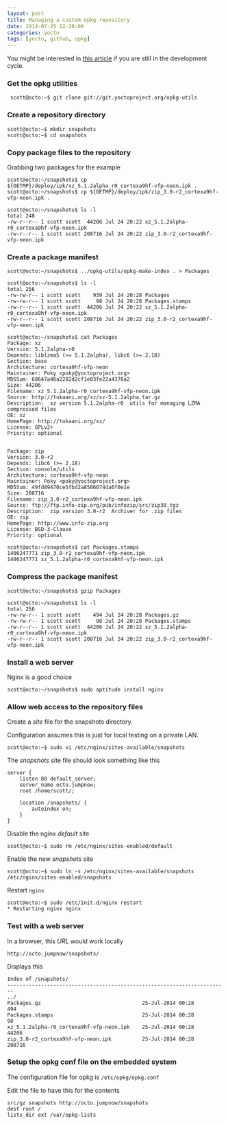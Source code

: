 ```yaml
---
layout: post
title: Managing a custom opkg repository
date: 2014-07-25 12:20:00
categories: yocto
tags: [yocto, github, opkg]
---
```


You might be interested in [this article][workstation-repo-post] if you are still in the development cycle.
 
### Get the opkg utilities

     scott@octo:~$ git clone git://git.yoctoproject.org/opkg-utils

### Create a repository directory

    scott@octo:~$ mkdir snapshots
    scott@octo:~$ cd snapshots


### Copy package files to the repository

Grabbing two packages for the example

    scott@octo:~/snapshots$ cp ${OETMP}/deploy/ipk/xz_5.1.2alpha_r0_cortexa9hf-vfp-neon.ipk .
	scott@octo:~/snapshots$ cp ${OETMP}/deploy/ipk/zip_3.0-r2_cortexa9hf-vfp-neon.ipk .

    scott@octo:~/snapshots$ ls -l
    total 248
    -rw-r--r-- 1 scott scott  44206 Jul 24 20:22 xz_5.1.2alpha-r0_cortexa9hf-vfp-neon.ipk
    -rw-r--r-- 1 scott scott 208716 Jul 24 20:22 zip_3.0-r2_cortexa9hf-vfp-neon.ipk


### Create a package manifest

    scott@octo:~/snapshots$ ../opkg-utils/opkg-make-index . > Packages

    scott@octo:~/snapshots$ ls -l
    total 256
    -rw-rw-r-- 1 scott scott    939 Jul 24 20:28 Packages
    -rw-rw-r-- 1 scott scott     98 Jul 24 20:28 Packages.stamps
    -rw-r--r-- 1 scott scott  44206 Jul 24 20:22 xz_5.1.2alpha-r0_cortexa9hf-vfp-neon.ipk
    -rw-r--r-- 1 scott scott 208716 Jul 24 20:22 zip_3.0-r2_cortexa9hf-vfp-neon.ipk

    scott@octo:~/snapshots$ cat Packages
    Package: xz
    Version: 5.1.2alpha-r0
    Depends: liblzma5 (>= 5.1.2alpha), libc6 (>= 2.18)
    Section: base
    Architecture: cortexa9hf-vfp-neon
    Maintainer: Poky <poky@yoctoproject.org>
    MD5Sum: 68647a46a2282d2cf1e03fe22a4378a2
    Size: 44206
    Filename: xz_5.1.2alpha-r0_cortexa9hf-vfp-neon.ipk
    Source: http://tukaani.org/xz/xz-5.1.2alpha.tar.gz
    Description:  xz version 5.1.2alpha-r0  utils for managing LZMA compressed files
    OE: xz
    HomePage: http://tukaani.org/xz/
    License: GPLv2+
    Priority: optional
    
    
    Package: zip
    Version: 3.0-r2
    Depends: libc6 (>= 2.18)
    Section: console/utils
    Architecture: cortexa9hf-vfp-neon
    Maintainer: Poky <poky@yoctoproject.org>
    MD5Sum: 49fd89470ce5fbd2a8506074da6f0e1e
    Size: 208716
    Filename: zip_3.0-r2_cortexa9hf-vfp-neon.ipk
    Source: ftp://ftp.info-zip.org/pub/infozip/src/zip30.tgz
    Description:  zip version 3.0-r2  Archiver for .zip files
    OE: zip
    HomePage: http://www.info-zip.org
    License: BSD-3-Clause
    Priority: optional

    scott@octo:~/snapshots$ cat Packages.stamps
    1406247771 zip_3.0-r2_cortexa9hf-vfp-neon.ipk
    1406247771 xz_5.1.2alpha-r0_cortexa9hf-vfp-neon.ipk

### Compress the package manifest

    scott@octo:~/snapshots$ gzip Packages

    scott@octo:~/snapshots$ ls -l
    total 256
    -rw-rw-r-- 1 scott scott    494 Jul 24 20:28 Packages.gz
    -rw-rw-r-- 1 scott scott     98 Jul 24 20:28 Packages.stamps
    -rw-r--r-- 1 scott scott  44206 Jul 24 20:22 xz_5.1.2alpha-r0_cortexa9hf-vfp-neon.ipk
    -rw-r--r-- 1 scott scott 208716 Jul 24 20:22 zip_3.0-r2_cortexa9hf-vfp-neon.ipk


### Install a web server

Nginx is a good choice

    scott@octo:~/snapshots$ sudo aptitude install nginx

### Allow web access to the repository files

Create a *site* file for the snapshots directory.

Configuration assumes this is just for local testing on a private LAN.

    scott@octo:~$ sudo vi /etc/nginx/sites-available/snapshots

The *snapshots* site file should look something like this

    server {
        listen 80 default_server;
        server_name octo.jumpnow;
        root /home/scott/;

        location /snapshots/ {
            autoindex on;
        }
    }


Disable the nginx *default* site

    scott@octo:~$ sudo rm /etc/nginx/sites-enabled/default

Enable the new *snapshots* site

    scott@octo:~$ sudo ln -s /etc/nginx/sites-available/snapshots /etc/nginx/sites-enabled/snapshots


Restart `nginx`

    scott@octo:~$ sudo /etc/init.d/nginx restart
    * Restarting nginx nginx


### Test with a web server

In a browser, this *URL* would work locally

    http://octo.jumpnow/snapshots/

Displays this

    Index of /snapshots/
    ------------------------------------------------------------------------
    ../
    Packages.gz                                 25-Jul-2014 00:28        494
    Packages.stamps                             25-Jul-2014 00:28         98
    xz_5.1.2alpha-r0_cortexa9hf-vfp-neon.ipk    25-Jul-2014 00:28      44206
    zip_3.0-r2_cortexa9hf-vfp-neon.ipk          25-Jul-2014 00:28     208716


### Setup the opkg conf file on the embedded system

The configuration file for opkg is `/etc/opkg/opkg.conf`

Edit the file to have this for the contents

    src/gz snapshots http://octo.jumpnow/snapshots
    dest root /
    lists_dir ext /var/opkg-lists


[workstation-repo-post]: http://www.jumpnowtek.com/yocto/Using-your-build-workstation-as-a-remote-package-repository.html